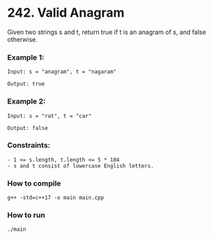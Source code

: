# 242. Valid Anagram

Given two strings s and t, return true if t is an anagram of s, and false otherwise.

### Example 1:

    Input: s = "anagram", t = "nagaram"

    Output: true

### Example 2:

    Input: s = "rat", t = "car"

    Output: false


### Constraints:

    - 1 <= s.length, t.length <= 5 * 104
    - s and t consist of lowercase English letters.

### How to compile

    g++ -std=c++17 -o main main.cpp

### How to run

    ./main
